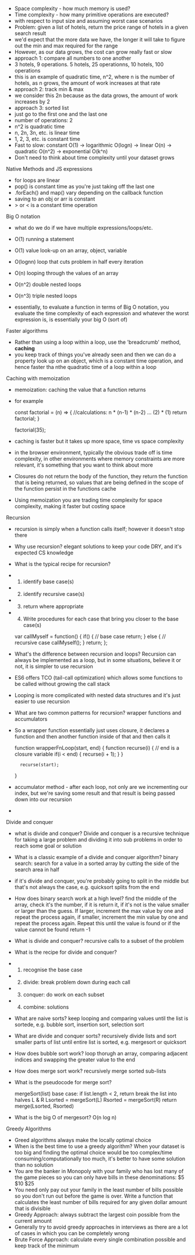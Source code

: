 - Space complexity - how much memory is used?
- Time complexity - how many primitive operations are executed?
- with respect to input size and assuming worst case scenarios 
- Problem: given a list of hotels, return the price range of hotels in a given search result
- we'd expect that the more data we have, the longer it will take to figure out the min and max required for the range
- However, as our data grows, the cost can grow really fast or slow
- approach 1: compare all numbers to one another
- 3 hotels, 9 operations. 5 hotels, 25 operationns, 10 hotels, 100 operations
- this is an example of quadratic time, n^2, where n is the number of hotels, as n grows, the amount of work increases at that rate
- approach 2: track min &amp; max
- we consider this 2n because as the data grows, the amount of work increases by 2 
- approach 3: sorted list
- just go to the first one and the last one
- number of operations: 2
- n^2 is quadratic time
- n, 2n, 3n, etc. is linear time
- 1, 2, 3, etc. is constant time
- Fast to slow: constant O(1) -&gt; logarithmic O(logn) -&gt; linear O(n) -&gt; quadratic O(n^2) -&gt; exponential O(k^n)
- Don't need to think about time complexity until your dataset grows

Native Methods and JS expressions
- for loops are linear
- pop() is constant time as you're just taking off the last one
- .forEach() and map() vary depending on the callback function
- saving to an obj or arr is constant
- &gt; or &lt; is a constant time operation

Big O notation
- what do we do if we have multiple expressions/loops/etc.
- O(1) running a statement 
- O(1) value look-up on an array, object, variable
- O(lognn) loop that cuts problem in half every iteration
- O(n) looping through the values of an array
- O(n^2) double nested loops
- O(n^3) triple nested loops

- essentially, to evaluate a function in terms of Big O notation, you evaluate the time complexity of each expression and whatever the worst expression is, is essentially your big O (sort of)

Faster algorithms
- Rather than using a loop within a loop, use the 'breadcrumb' method, **caching**
- you keep track of things you've already seen and then we can do a property look up on an object, which is a constant time operation, and hence faster tha nthe quadratic time of a loop within a loop

Caching with memoization
- memoization: caching the value that a function returns
- for example

    const factorial = (n) =&gt; {
        //calculations: n * (n-1) * (n-2) ... (2) * (1)
        return factorial;
    }
    
    factorial(35);
    
- caching is faster but it takes up more space, time vs space complexity
- in the browser environment, typically the obvious trade off is time complexity, in other environments where memory constraints are more relevant, it's something that you want to think about more

- Closures do not return the body of the function, they return the function that is being returned, so values that are being defined in the scope of the function persist in the functions cache
- Using memoization you are trading time complexity for space complexity, making it faster but costing space

Recursion
- recursion is simply when a function calls itself; however it doesn't stop there
- Why use recursion? elegant solutions to keep your code DRY, and it's expected CS knowledge 
- What is the typical recipe for recursion? 
- 1. identify base case(s)
- 2. identify recursive case(s)
- 3. return where appropriate
- 4. Write procedures for each case that bring you closer to the base case(s)

    var callMyself = function() {
        if() {
            // base case
            return;
        } else {
            // recursive case
            callMyself();
        }
        return;
    };

-  What's the difference between recursion and loops? Recursion can always be implemented as a loop, but in some situations, believe it or not, it is simpler to use recursion
-  ES6 offers TCO (tail-call optimization) which allows some functions to be called without growing the call stack
-  Looping is more complicated with nested data structures and it's just easier to use recursion
- What are two common patterns for recursion? wrapper functions and accumulators
- So a wrapper function essentially just uses closure, it declares a function and then another function inside of that and then calls it 

    function wrapperFnLoop(start, end) {
        function recurse(i) {
            // end is a closure variable
            if(i &lt; end) {
                recurse(i + 1);
            }
        }
        
        recurse(start);
    
    }


- accumulator method - after each loop, not only are we incrementing our index, but we're saving some result and that result is being passed down into our recursion
- 

Divide and conquer
- what is divide and conquer? Divide and conquer is a recursive technique for taking a large problem and dividing it into sub problems in order to reach some goal or solution
- What is a classic example of a divide and conquer algorithm? binary search: search for a value in a sorted array by cutting the side of the search area in half
- if it's divide and conquer, you're probably going to split in the middle but that's not always the case, e.g. quicksort splits from the end
- How does binary search work at a high level? find the middle of the array, check it's the number, if it is return it, if it's not is the value smaller or larger than the guess. If larger, increment the max value by one and repeat the process again, if smaller, increment the min value by one and repeat the process again. Repeat this until the value is found or if the value cannot be found return -1
- What is divide and conquer? recursive calls to a subset of the problem
- What is the recipe for divide and conquer? 
- 1. recognise the base case
- 2. divide: break problem down during each call
- 3. conquer: do work on each subset
- 4. combine: solutions
- What are naive sorts? keep looping and comparing values until the list is sortede, e.g. bubble sort, insertion sort, selection sort
- What are divide and conquer sorts? recursively divide lists and sort smaller parts of list until entire list is sorted, e.g. mergesort or quicksort
- How does bubble sort work? loop thorugh an array, comparing adjacent indices and swapping the greater value to the end
- How does merge sort work? recursively merge sorted sub-lists
- What is the pseudocode for merge sort?

    mergeSort(list)
        base case: if list.length &lt; 2, return
        break the list into halves L &amp; R
        Lsorted = mergeSort(L)
        Rsorted = mergeSort(R)
        return merge(Lsorted, Rsorted)
    
- What is the big O of mergesort? O(n log n)

Greedy Algorithms
- Greed algorithms always make the locally optimal choice
- When is the best time to use a greedy algorithm? When your dataset is too big and finding the optimal choice would be too complex/time consuming/computationally too much, it's better to have some solution than no solution
- You are the banker in Monopoly with your family who has lost many of the game pieces so you can only have bills in these denominations: $5 $10 $25
- You need only pay out your family in the least number of bills possible so you don't run out before the game is over. Write a function that calculates the least number of bills required for any given  dollar amount that is divisible
- Greedy Approach: always subtract the largest coin possible from the current amount
- Generally try to avoid greedy approaches in interviews as there are a lot of cases in which you can be completely wrong
- Brute Force Approach: calculate every single combination possible and keep track of the minimum 